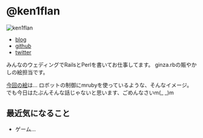 # @ken1flan

![ken1flan](https://gravatar.com/avatar/6d5dbb7f4489227b5e85860f37bceb52?s=120)

- [blog](https://www.tumblr.com/blog/ken1flan)
- [github](https://github.com/ken1flan)
- [twitter](https://twitter.com/ken1flan)

みんなのウェディングでRailsとPerlを書いてお仕事してます。
ginza.rbの賑やかしの絵担当です。

[今回の絵](https://github.com/ken1flan/ginzarb_images/pull/10)は…
ロボットの制御にmrubyを使っているような、そんなイメージ。
でも今日はたぶんそんな話じゃないと思います、ごめんなさいm(_ _)m

## 最近気になること
- ゲーム…
